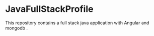 # JavaFullStackProfile
This repository contains a full stack java application with Angular and mongodb .
